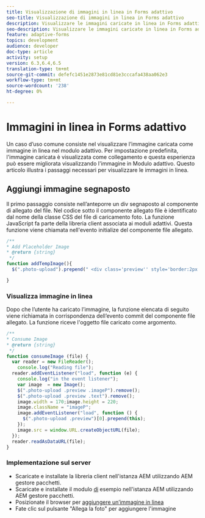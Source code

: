 ```yaml
---
title: Visualizzazione di immagini in linea in Forms adattivo
seo-title: Visualizzazione di immagini in linea in Forms adattivo
description: Visualizzare le immagini caricate in linea in Forms adattivo
seo-description: Visualizzare le immagini caricate in linea in Forms adattivo
feature: adaptive-forms
topics: development
audience: developer
doc-type: article
activity: setup
version: 6.3,6.4,6.5
translation-type: tm+mt
source-git-commit: defefc1451e2873e81cd81e3cccafa438aa062e3
workflow-type: tm+mt
source-wordcount: '238'
ht-degree: 0%

---
```



# Immagini in linea in Forms adattivo

Un caso d’uso comune consiste nel visualizzare l’immagine caricata come immagine in linea nel modulo adattivo. Per impostazione predefinita, l&#39;immagine caricata è visualizzata come collegamento e questa esperienza può essere migliorata visualizzando l&#39;immagine in Modulo adattivo. Questo articolo illustra i passaggi necessari per visualizzare le immagini in linea.

## Aggiungi immagine segnaposto

Il primo passaggio consiste nell’anteporre un div segnaposto al componente di allegato del file. Nel codice sotto il componente allegato file è identificato dal nome della classe CSS del file di caricamento foto. La funzione JavaScript fa parte della libreria client associata ai moduli adattivi. Questa funzione viene chiamata nell&#39;evento initialize del componente file allegato.

```javascript
/**
* Add Placeholder Image
* @return {string} 
 */
function addTempImage(){
  $(".photo-upload").prepend(" <div class='preview'' style='border:2px solid;height:225px;width:175px;text-align:center'><br><br><div class='text'>3.5mm * 4.5mm<br>2Mb max<br>Min 600dpi</div></div><br>");

}
```

### Visualizza immagine in linea

Dopo che l’utente ha caricato l’immagine, la funzione elencata di seguito viene richiamata in corrispondenza dell’evento commit del componente file allegato. La funzione riceve l&#39;oggetto file caricato come argomento.

```javascript
/**
* Consume Image
* @return {string} 
 */
function consumeImage (file) {
  var reader = new FileReader();
    console.log("Reading file");
  reader.addEventListener("load", function (e) {
    console.log("in the event listener");
    var image  = new Image();
    $(".photo-upload .preview .imageP").remove();
    $(".photo-upload .preview .text").remove();
    image.width = 170;image.height = 220;
    image.className = "imageP";
    image.addEventListener("load", function () {
      $(".photo-upload .preview")[0].prepend(this);
    });
    image.src = window.URL.createObjectURL(file);
  });
  reader.readAsDataURL(file); 
}
```

### Implementazione sul server

* Scaricate e installate la libreria [](assets/inline-image-client-library.zip) client nell&#39;istanza AEM utilizzando AEM gestore pacchetti.
* Scaricate e installate il modulo [di](assets/inline-image-af.zip) esempio nell&#39;istanza AEM utilizzando AEM gestore pacchetti.
* Posizionate il browser per [aggiungere un’immagine in linea](http://localhost:4502/content/dam/formsanddocuments/addinlineimage/jcr:content?wcmmode=disabled)
* Fate clic sul pulsante &quot;Allega la foto&quot; per aggiungere l&#39;immagine